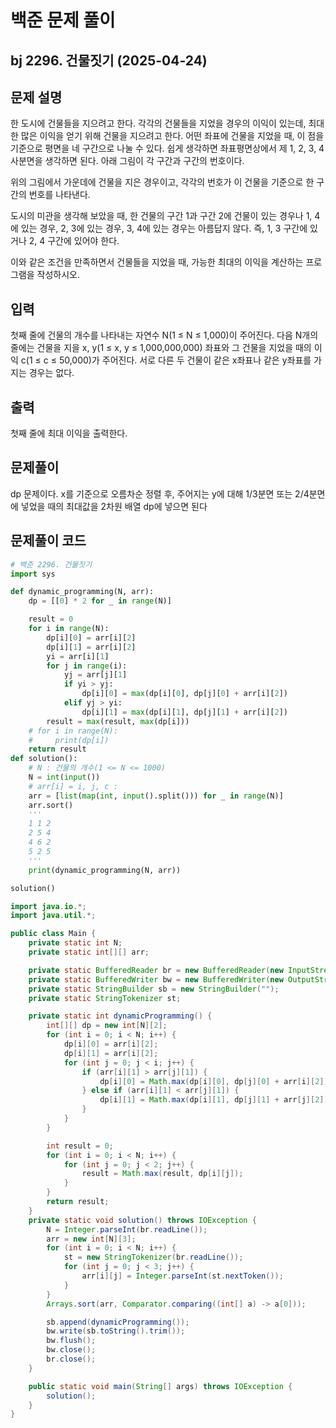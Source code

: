 # 백준 문제 풀이

## bj 2296. 건물짓기 (2025-04-24)

## 문제 설명

한 도시에 건물들을 지으려고 한다. 각각의 건물들을 지었을 경우의 이익이 있는데, 최대한 많은 이익을 얻기 위해 건물을 지으려고 한다. 어떤 좌표에 건물을 지었을 때, 이 점을 기준으로 평면을 네 구간으로 나눌 수 있다. 쉽게 생각하면 좌표평면상에서 제 1, 2, 3, 4 사분면을 생각하면 된다. 아래 그림이 각 구간과 구간의 번호이다.

위의 그림에서 가운데에 건물을 지은 경우이고, 각각의 번호가 이 건물을 기준으로 한 구간의 번호를 나타낸다.

도시의 미관을 생각해 보았을 때, 한 건물의 구간 1과 구간 2에 건물이 있는 경우나 1, 4에 있는 경우, 2, 3에 있는 경우, 3, 4에 있는 경우는 아름답지 않다. 즉, 1, 3 구간에 있거나 2, 4 구간에 있어야 한다.

이와 같은 조건을 만족하면서 건물들을 지었을 때, 가능한 최대의 이익을 계산하는 프로그램을 작성하시오.

## 입력

첫째 줄에 건물의 개수를 나타내는 자연수 N(1 ≤ N ≤ 1,000)이 주어진다. 다음 N개의 줄에는 건물을 지을 x, y(1 ≤ x, y ≤ 1,000,000,000) 좌표와 그 건물을 지었을 때의 이익 c(1 ≤ c ≤ 50,000)가 주어진다. 서로 다른 두 건물이 같은 x좌표나 같은 y좌표를 가지는 경우는 없다.

## 출력

첫째 줄에 최대 이익을 출력한다.

## 문제풀이

dp 문제이다. x를 기준으로 오름차순 정렬 후, 주어지는 y에 대해 1/3분면 또는 2/4분면에 넣었을 때의 최대값을 2차원 배열 dp에 넣으면 된다

## 문제풀이 코드

```python
# 백준 2296. 건물짓기
import sys

def dynamic_programming(N, arr):
    dp = [[0] * 2 for _ in range(N)]

    result = 0
    for i in range(N):
        dp[i][0] = arr[i][2]
        dp[i][1] = arr[i][2]
        yi = arr[i][1]
        for j in range(i):
            yj = arr[j][1]
            if yi > yj:
                dp[i][0] = max(dp[i][0], dp[j][0] + arr[i][2])
            elif yj > yi:
                dp[i][1] = max(dp[i][1], dp[j][1] + arr[i][2])
        result = max(result, max(dp[i]))
    # for i in range(N):
    #     print(dp[i])
    return result
def solution():
    # N : 건물의 개수(1 <= N <= 1000)
    N = int(input())
    # arr[i] = i, j, c :
    arr = [list(map(int, input().split())) for _ in range(N)]
    arr.sort()
    '''
    1 1 2
    2 5 4
    4 6 2
    5 2 5
    '''
    print(dynamic_programming(N, arr))

solution()
```

```java
import java.io.*;
import java.util.*;

public class Main {
    private static int N;
    private static int[][] arr;

    private static BufferedReader br = new BufferedReader(new InputStreamReader(System.in));
    private static BufferedWriter bw = new BufferedWriter(new OutputStreamWriter(System.out));
    private static StringBuilder sb = new StringBuilder("");
    private static StringTokenizer st;

    private static int dynamicProgramming() {
        int[][] dp = new int[N][2];
        for (int i = 0; i < N; i++) {
            dp[i][0] = arr[i][2];
            dp[i][1] = arr[i][2];
            for (int j = 0; j < i; j++) {
                if (arr[i][1] > arr[j][1]) {
                    dp[i][0] = Math.max(dp[i][0], dp[j][0] + arr[i][2]);
                } else if (arr[i][1] < arr[j][1]) {
                    dp[i][1] = Math.max(dp[i][1], dp[j][1] + arr[j][2]);
                }
            }
        }

        int result = 0;
        for (int i = 0; i < N; i++) {
            for (int j = 0; j < 2; j++) {
                result = Math.max(result, dp[i][j]);
            }
        }
        return result;
    }
    private static void solution() throws IOException {
        N = Integer.parseInt(br.readLine());
        arr = new int[N][3];
        for (int i = 0; i < N; i++) {
            st = new StringTokenizer(br.readLine());
            for (int j = 0; j < 3; j++) {
                arr[i][j] = Integer.parseInt(st.nextToken());
            }
        }
        Arrays.sort(arr, Comparator.comparing((int[] a) -> a[0]));

        sb.append(dynamicProgramming());
        bw.write(sb.toString().trim());
        bw.flush();
        bw.close();
        br.close();
    }

    public static void main(String[] args) throws IOException {
        solution();
    }
}
```
